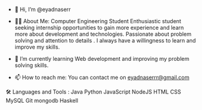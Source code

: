 - 👋 Hi, I’m @eyadnaserr
- 👨‍💻 About Me:
Computer Engineering Student
Enthusiastic student seeking internship opportunities to gain more experience and learn more about development and technologies. Passionate about problem solving and attention to details . I always have a willingness to learn and improve my skills.

- 🌱 I’m currently learning Web development and improving my problem solving skills.
- 📫 How to reach me: You can contact me on eyadnaserrr@gmail.com

🛠️ Languages and Tools :
Java  Python JavaScript  NodeJS  HTML  CSS  MySQL  Git mongodb Haskell

<!---
eyadnaserr/eyadnaserr is a ✨ special ✨ repository because its `README.md` (this file) appears on your GitHub profile.
You can click the Preview link to take a look at your changes.
--->
